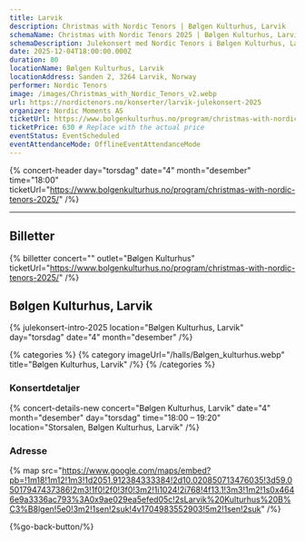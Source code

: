```yaml
---
title: Larvik
description: Christmas with Nordic Tenors | Bølgen Kulturhus, Larvik
schemaName: Christmas with Nordic Tenors 2025 | Bølgen Kulturhus, Larvik
schemaDescription: Julekonsert med Nordic Tenors i Bølgen Kulturhus, Larvik
date: 2025-12-04T18:00:00.000Z
duration: 80
locationName: Bølgen Kulturhus, Larvik
locationAddress: Sanden 2, 3264 Larvik, Norway
performer: Nordic Tenors
image: /images/Christmas_with_Nordic_Tenors_v2.webp
url: https://nordictenors.no/konserter/larvik-julekonsert-2025
organizer: Nordic Moments AS
ticketUrl: https://www.bolgenkulturhus.no/program/christmas-with-nordic-tenors-2025/
ticketPrice: 630 # Replace with the actual price
eventStatus: EventScheduled
eventAttendanceMode: OfflineEventAttendanceMode
---
```


{% concert-header day="torsdag" date="4" month="desember" time="18:00" ticketUrl="https://www.bolgenkulturhus.no/program/christmas-with-nordic-tenors-2025/" /%}

---

## Billetter

{% billetter concert="" outlet="Bølgen Kulturhus" ticketUrl="https://www.bolgenkulturhus.no/program/christmas-with-nordic-tenors-2025/" /%}

## Bølgen Kulturhus, Larvik

{% julekonsert-intro-2025 location="Bølgen Kulturhus, Larvik" day="torsdag" date="4" month="desember" /%}

{% categories %}
{% category imageUrl="/halls/Bølgen_kulturhus.webp" title="Bølgen Kulturhus, Larvik" /%}
{% /categories %}

### Konsertdetaljer

{% concert-details-new concert="Bølgen Kulturhus, Larvik" date="4" month="desember" day="torsdag" time="18:00 – 19:20" location="Storsalen, Bølgen Kulturhus, Larvik" /%}

### Adresse

{% map src="https://www.google.com/maps/embed?pb=!1m18!1m12!1m3!1d2051.912384333384!2d10.020850713476035!3d59.05017947437386!2m3!1f0!2f0!3f0!3m2!1i1024!2i768!4f13.1!3m3!1m2!1s0x4646e9a3336ac793%3A0x9ae029ea5efed05c!2sLarvik%20Kulturhus%20B%C3%B8lgen!5e0!3m2!1sen!2suk!4v1704983552903!5m2!1sen!2suk" /%}

{%go-back-button/%}
